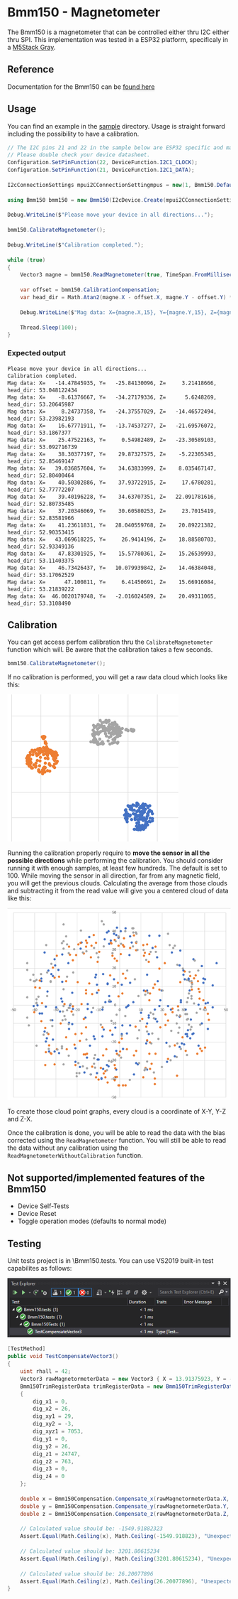 # Bmm150 - Magnetometer

The Bmm150 is a magnetometer that can be controlled either thru I2C either thru SPI. 
This implementation was tested in a ESP32 platform, specificaly in a  [M5Stack Gray](https://shop.m5stack.com/products/grey-development-core).

## Reference

Documentation for the Bmm150 can be [found here](https://www.bosch-sensortec.com/media/boschsensortec/downloads/datasheets/bst-bmm150-ds001.pdf)

## Usage

You can find an example in the [sample](./samples/Bmm150.sample.cs) directory. Usage is straight forward including the possibility to have a calibration.

```csharp
// The I2C pins 21 and 22 in the sample below are ESP32 specific and may differ from other platforms.
// Please double check your device datasheet.
Configuration.SetPinFunction(22, DeviceFunction.I2C1_CLOCK);
Configuration.SetPinFunction(21, DeviceFunction.I2C1_DATA);

I2cConnectionSettings mpui2CConnectionSettingmpus = new(1, Bmm150.DefaultI2cAddress);

using Bmm150 bmm150 = new Bmm150(I2cDevice.Create(mpui2CConnectionSettingmpus));

Debug.WriteLine($"Please move your device in all directions...");

bmm150.CalibrateMagnetometer();

Debug.WriteLine($"Calibration completed.");

while (true)
{
    Vector3 magne = bmm150.ReadMagnetometer(true, TimeSpan.FromMilliseconds(11));

    var offset = bmm150.CalibrationCompensation;
    var head_dir = Math.Atan2(magne.X - offset.X, magne.Y - offset.Y) * 180.0 / Math.PI;

    Debug.WriteLine($"Mag data: X={magne.X,15}, Y={magne.Y,15}, Z={magne.Z,15}, head_dir: {head_dir}");

    Thread.Sleep(100);
}
```

### Expected output

```console
Please move your device in all directions...
Calibration completed.
Mag data: X=   -14.47845935, Y=   -25.84130096, Z=     3.21418666, head_dir: 53.048122434
Mag data: X=    -8.61376667, Y=   -34.27179336, Z=      5.6248269, head_dir: 53.20645987
Mag data: X=     8.24737358, Y=   -24.37557029, Z=   -14.46572494, head_dir: 53.23982193
Mag data: X=    16.67771911, Y=   -13.74537277, Z=   -21.69576072, head_dir: 53.1867377
Mag data: X=    25.47522163, Y=     0.54982489, Z=   -23.30589103, head_dir: 53.092716739
Mag data: X=    38.30377197, Y=    29.87327575, Z=    -5.22305345, head_dir: 52.85469147
Mag data: X=   39.036857604, Y=    34.63833999, Z=    8.035467147, head_dir: 52.80400464
Mag data: X=    40.50302886, Y=    37.93722915, Z=     17.6780281, head_dir: 52.77772207
Mag data: X=    39.40196228, Y=    34.63707351, Z=   22.091781616, head_dir: 52.80735485
Mag data: X=    37.20346069, Y=    30.60580253, Z=     23.7015419, head_dir: 52.83581966
Mag data: X=    41.23611831, Y=   28.040559768, Z=    20.89221382, head_dir: 52.90353415
Mag data: X=   43.069618225, Y=     26.9414196, Z=    18.88580703, head_dir: 52.93349136
Mag data: X=    47.83301925, Y=    15.57780361, Z=    15.26539993, head_dir: 53.11403375
Mag data: X=    46.73426437, Y=   10.079939842, Z=    14.46384048, head_dir: 53.17062529
Mag data: X=      47.100811, Y=     6.41450691, Z=    15.66916084, head_dir: 53.21839222
Mag data: X=  46.0020179748, Y=   -2.016024589, Z=    20.49311065, head_dir: 53.3108490
```

## Calibration

You can get access perfom calibration thru the ```CalibrateMagnetometer``` function which will. Be aware that the calibration takes a few seconds.

```csharp
bmm150.CalibrateMagnetometer();
```

If no calibration is performed, you will get a raw data cloud which looks like this:

![raw data](./rawcalib.png)

Running the calibration properly require to **move the sensor in all the possible directions** while performing the calibration. You should consider running it with enough samples, at least few hundreds. The default is set to 100. While moving the sensor in all direction, far from any magnetic field, you will get the previous clouds. Calculating the average from those clouds and subtracting it from the read value will give you a centered cloud of data like this:

![raw data](./corrcalib.png)

To create those cloud point graphs, every cloud is a coordinate of X-Y, Y-Z and Z-X. 

Once the calibration is done, you will be able to read the data with the bias corrected using the ```ReadMagnetometer``` function. You will still be able to read the data without any calibration using the ```ReadMagnetometerWithoutCalibration``` function.

## Not supported/implemented features of the Bmm150

* Device Self-Tests
* Device Reset
* Toggle operation modes (defaults to normal mode)


## Testing

Unit tests project is in \Bmm150.tests. You can use VS2019 built-in test capabilites as follows:

![unit tests](./vs2019_unit_tests.png)

```csharp
[TestMethod]
public void TestCompensateVector3()
{
    uint rhall = 42;
    Vector3 rawMagnetormeterData = new Vector3 { X = 13.91375923, Y = -28.74289894, Z = 10.16711997 };
    Bmm150TrimRegisterData trimRegisterData = new Bmm150TrimRegisterData()
    {
        dig_x1 = 0,
        dig_x2 = 26,
        dig_xy1 = 29,
        dig_xy2 = -3,
        dig_xyz1 = 7053,
        dig_y1 = 0,
        dig_y2 = 26,
        dig_z1 = 24747,
        dig_z2 = 763,
        dig_z3 = 0,
        dig_z4 = 0
    };

    double x = Bmm150Compensation.Compensate_x(rawMagnetormeterData.X, rhall, trimRegisterData);
    double y = Bmm150Compensation.Compensate_y(rawMagnetormeterData.Y, rhall, trimRegisterData);
    double z = Bmm150Compensation.Compensate_z(rawMagnetormeterData.Z, rhall, trimRegisterData);

    // Calculated value should be: -1549.91882323
    Assert.Equal(Math.Ceiling(x), Math.Ceiling(-1549.918823), "Unexpected x-axis value.");

    // Calculated value should be: 3201.80615234
    Assert.Equal(Math.Ceiling(y), Math.Ceiling(3201.80615234), "Unexpected y-axis value.");

    // Calculated value should be: 26.20077896
    Assert.Equal(Math.Ceiling(z), Math.Ceiling(26.20077896), "Unexpected z-axis value.");
}
```

